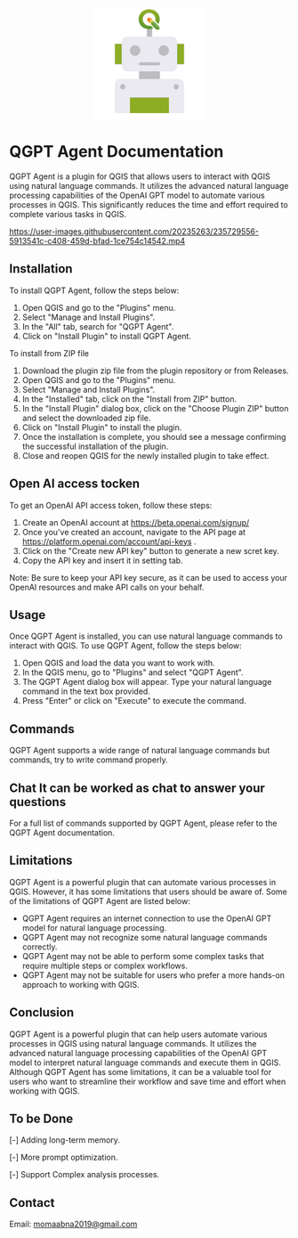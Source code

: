 <div style="text-align:center">
    <img width="200px" hight="200px" src="icon.png" alt="QGPT Agent Icon">
</div>

# QGPT Agent Documentation

QGPT Agent is a plugin for QGIS that allows users to interact with QGIS using natural language commands. It utilizes the advanced natural language processing capabilities of the OpenAI GPT model to automate various processes in QGIS. This significantly reduces the time and effort required to complete various tasks in QGIS.

https://user-images.githubusercontent.com/20235263/235729556-5913541c-c408-459d-bfad-1ce754c14542.mp4

## Installation

To install QGPT Agent, follow the steps below:

1. Open QGIS and go to the "Plugins" menu.
2. Select "Manage and Install Plugins".
3. In the "All" tab, search for "QGPT Agent".
4. Click on "Install Plugin" to install QGPT Agent.

To install from ZIP file 

1. Download the plugin zip file from the plugin repository or from Releases.
2. Open QGIS and go to the "Plugins" menu.
3. Select "Manage and Install Plugins".
4. In the "Installed" tab, click on the "Install from ZIP" button.
5. In the "Install Plugin" dialog box, click on the "Choose Plugin ZIP" button and select the downloaded zip file.
6. Click on "Install Plugin" to install the plugin.
7. Once the installation is complete, you should see a message confirming the successful installation of the plugin.
8. Close and reopen QGIS for the newly installed plugin to take effect.

## Open AI access tocken 

To get an OpenAI API access token, follow these steps:

1. Create an OpenAI account at https://beta.openai.com/signup/
2. Once you've created an account, navigate to the API page at https://platform.openai.com/account/api-keys .
3. Click on the "Create new API key" button to generate a new scret key.
4. Copy the API key and insert it in setting tab.

Note: Be sure to keep your API key secure, as it can be used to access your OpenAI resources and make API calls on your behalf.


## Usage

Once QGPT Agent is installed, you can use natural language commands to interact with QGIS. To use QGPT Agent, follow the steps below:

1. Open QGIS and load the data you want to work with.
2. In the QGIS menu, go to "Plugins" and select "QGPT Agent".
3. The QGPT Agent dialog box will appear. Type your natural language command in the text box provided.
4. Press "Enter" or click on "Execute" to execute the command.

## Commands

QGPT Agent supports a wide range of natural language commands but commands, try to write command properly.

## Chat It can be worked as chat to answer your questions




For a full list of commands supported by QGPT Agent, please refer to the QGPT Agent documentation.

## Limitations

QGPT Agent is a powerful plugin that can automate various processes in QGIS. However, it has some limitations that users should be aware of. Some of the limitations of QGPT Agent are listed below:

- QGPT Agent requires an internet connection to use the OpenAI GPT model for natural language processing.
- QGPT Agent may not recognize some natural language commands correctly.
- QGPT Agent may not be able to perform some complex tasks that require multiple steps or complex workflows.
- QGPT Agent may not be suitable for users who prefer a more hands-on approach to working with QGIS.

## Conclusion

QGPT Agent is a powerful plugin that can help users automate various processes in QGIS using natural language commands. It utilizes the advanced natural language processing capabilities of the OpenAI GPT model to interpret natural language commands and execute them in QGIS. Although QGPT Agent has some limitations, it can be a valuable tool for users who want to streamline their workflow and save time and effort when working with QGIS.

## To be Done 
[-] Adding long-term memory.

[-] More prompt optimization.

[-] Support Complex analysis processes.

## Contact 
Email: momaabna2019@gmail.com
